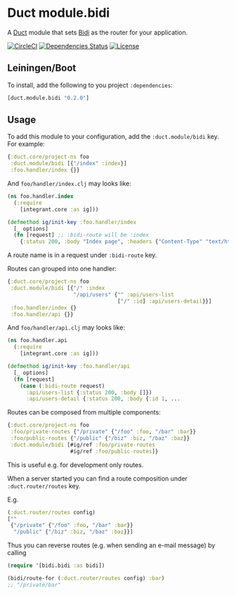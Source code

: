 Duct module.bidi
================

A [Duct](https://github.com/duct-framework/duct) module that sets [Bidi]() as the router for your application.

[![CircleCI](https://circleci.com/gh/druids/duct.module.bidi.svg?style=svg)](https://circleci.com/gh/druids/duct.module.bidi)
[![Dependencies Status](https://jarkeeper.com/druids/duct.module.bidi/status.png)](https://jarkeeper.com/druids/duct.module.bidi)
[![License](https://img.shields.io/badge/MIT-Clause-blue.svg)](https://opensource.org/licenses/MIT)


Leiningen/Boot
--------------

To install, add the following to you project `:dependencies`:

```clojure
[duct.module.bidi "0.2.0"]
```


Usage
-----

To add this module to your configuration, add the `:duct.module/bidi` key. For example:

```clojure
{:duct.core/project-ns foo
 :duct.module/bidi [{"/index" :index}]
 :foo.handler/index {}}
```

And `foo/handler/index.clj` may looks like:

```clojure
(ns foo.handler.index
  (:require
    [integrant.core :as ig]))

(defmethod ig/init-key :foo.handler/index
  [_ options]
  (fn [request] ;; :bidi-route will be :index
    {:status 200, :body "Index page", :headers {"Content-Type" "text/html"}})))
```

A route name is in a request under `:bidi-route` key.

Routes can grouped into one handler:

```clojure
{:duct.core/project-ns foo
 :duct.module/bidi [{"/" :index
                     "/api/users" {"" :api/users-list
                                   ["/" :id] :api/users-detail}}]
 :foo.handler/index {}
 :foo.handler/api {}}
```

And `foo/handler/api.clj` may looks like:

```clojure
(ns foo.handler.api
  (:require
    [integrant.core :as ig]))

(defmethod ig/init-key :foo.handler/api
  [_ options]
  (fn [request]
    (case (:bidi-route request)
      :api/users-list {:status 200, :body []})
      :api/users-detail {:status 200, :body {:id 1, ...
```

Routes can be composed from multiple components:

```clojure
{:duct.core/project-ns foo
 :foo/private-routes {"/private" {"/foo" :foo, "/bar" :bar}}
 :foo/public-routes {"/public" {"/biz" :biz, "/baz" :baz}}
 :duct.module/bidi [#ig/ref :foo/private-routes
                    #ig/ref :foo/public-routes]}
```
This is useful e.g. for development only routes.

When a server started you can find a route composition under `:duct.router/routes` key.

E.g.

```clojure
(:duct.router/routes config)
[""
 {"/private" {"/foo" :foo, "/bar" :bar}}
  "/public" {"/biz" :biz, "/baz" :baz}}]
```

Thus you can reverse routes (e.g. when sending an e-mail message) by calling

```clojure
(require '[bidi.bidi :as bidi])

(bidi/route-for (:duct.router/routes config) :bar)
;; "/private/bar"
```
